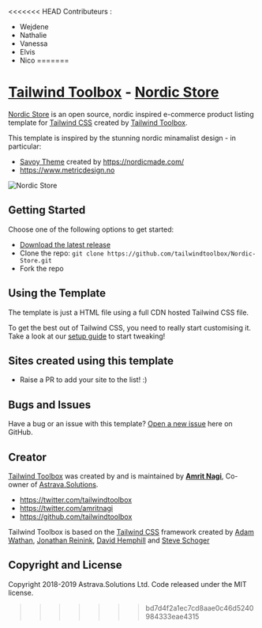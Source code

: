 <<<<<<< HEAD
Contributeurs :

- Wejdene
- Nathalie
- Vanessa
- Elvis
- Nico
=======
# [Tailwind Toolbox](https://www.tailwindtoolbox.com/) - [Nordic Store](https://www.tailwindtoolbox.com/templates/nordic-store)

[Nordic Store](https://www.tailwindtoolbox.com/templates/nordic-store) is an open source, nordic inspired e-commerce product listing template for [Tailwind CSS](https://tailwindcss.com/) created by [Tailwind Toolbox](https://www.tailwindtoolbox.com/).


 This template is inspired by the stunning nordic minamalist design - in particular:
* [Savoy Theme](http://savoy.nordicmade.com) created by https://nordicmade.com/
* https://www.metricdesign.no

![Nordic Store](https://www.tailwindtoolbox.com/templates/nordic-store.png)


## Getting Started

Choose one of the following options to get started:
* [Download the latest release](https://github.com/tailwindtoolbox/Nordic-Store/archive/master.zip)
* Clone the repo: `git clone https://github.com/tailwindtoolbox/Nordic-Store.git`
* Fork the repo

## Using the Template

The template is just a HTML file using a full CDN hosted Tailwind CSS file.

To get the best out of Tailwind CSS, you need to really start customising it.
Take a look at our [setup guide](https://www.tailwindtoolbox.com/setup) to start tweaking!

## Sites created using this template

* Raise a PR to add your site to the list! :)


## Bugs and Issues

Have a bug or an issue with this template? [Open a new issue](https://github.com/tailwindtoolbox/Nordic-Store/issues/new) here on GitHub.

## Creator

[Tailwind Toolbox](https://www.tailwindtoolbox.com/) was created by and is maintained by **[Amrit Nagi](https://amritnagi.info/)**, Co-owner of [Astrava.Solutions](https://astrava.solutions).

* https://twitter.com/tailwindtoolbox
* https://twitter.com/amritnagi
* https://github.com/tailwindtoolbox

Tailwind Toolbox is based on the [Tailwind CSS](https://www.tailwindcss.com/) framework created by [Adam Wathan](https://twitter.com/adamwathan), [Jonathan Reinink](https://twitter.com/reinink), [David Hemphill](https://twitter.com/davidhemphill) and [Steve Schoger](https://twitter.com/steveschoger)




## Copyright and License

Copyright 2018-2019 Astrava.Solutions Ltd. Code released under the MIT license.
>>>>>>> bd7d4f2a1ec7cd8aae0c46d5240984333eae4315
